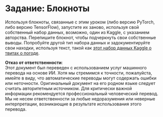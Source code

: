 # Задание: Блокноты

Используя блокноты, связанные с этим уроком (либо версию PyTorch, либо версию TensorFlow), запустите их заново, используя свой собственный набор данных, возможно, один из Kaggle, с указанием авторства. Перепишите блокнот, чтобы подчеркнуть свои собственные выводы. Попробуйте другой тип набора данных и задокументируйте свои находки, используя текст, такой как [этот набор данных Kaggle о твитах о погоде](https://www.kaggle.com/competitions/crowdflower-weather-twitter/data?select=train.csv).

**Отказ от ответственности**:  
Этот документ был переведен с использованием услуг машинного перевода на основе ИИ. Хотя мы стремимся к точности, пожалуйста, имейте в виду, что автоматические переводы могут содержать ошибки или неточности. Оригинальный документ на его родном языке следует считать авторитетным источником. Для критически важной информации рекомендуется профессиональный человеческий перевод. Мы не несем ответственности за любые недоразумения или неверные интерпретации, возникающие в результате использования этого перевода.